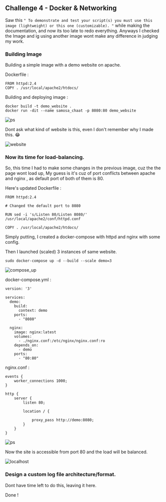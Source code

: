 ## Challenge 4 - Docker & Networking

Saw this ```" To demonstrate and test your script(s) you must use this image (lightweight) or this one (customizable). "``` while making the documentation, and now its too late to redo everything. Anyways I checked the Image and ig using another image wont make any difference in judging my work.

### Building Image

Building a simple image with a demo website on apache.

Dockerfile : 
~~~
FROM httpd:2.4
COPY . /usr/local/apache2/htdocs/
~~~

Building and deploying image :
~~~
docker build -t demo_website .
docker run -dit --name samosa_chaat -p 8080:80 demo_website
~~~

![ps](/Screenshot%20from%202024-01-10%2022-48-16.png)

Dont ask what kind of website is this, even I don't remember why I made this. 😂

![website](/Screenshot%20from%202024-01-10%2022-50-24.png)

### Now its time for load-balancing.

So, this time I had to make some changes in the previous image, cuz the the page wont load up, My guess is it's cuz of port conflicts between apache and nginx , as default port of both of them is 80.

Here's updated Dockerfile :
~~~
FROM httpd:2.4

# Changed the default port to 8080

RUN sed -i 's/Listen 80/Listen 8080/' /usr/local/apache2/conf/httpd.conf

COPY . /usr/local/apache2/htdocs/
~~~

Simply putting, I created a docker-compose with httpd and nginx with some config.

Then I launched (scaled) 3 instances of same website.

~~~
sudo docker-compose up -d --build --scale demo=3
~~~
![compose_up](/Screenshot%20from%202024-01-11%2003-41-54.png)

docker-compose.yml :
~~~
version: '3'

services:
  demo:
    build:
      context: demo
    ports:
      - "8080"

  nginx:
    image: nginx:latest
    volumes:
      - ./nginx.conf:/etc/nginx/nginx.conf:ro
    depends_on:
      - demo
    ports:
      - "80:80"

~~~

nginx.conf :

~~~
events {
    worker_connections 1000;
}

http {
    server {
        listen 80;

        location / {

            proxy_pass http://demo:8080;
        }
    }
}
~~~

![ps](/Screenshot%20from%202024-01-11%2003-43-13.png)

Now the site is accessible from port 80 and the load will be balanced.

![localhost](/Screenshot%20from%202024-01-11%2003-45-15.png)

### Design a custom log file architecture/format.

Dont have time left to do this, leaving it here.

Done !